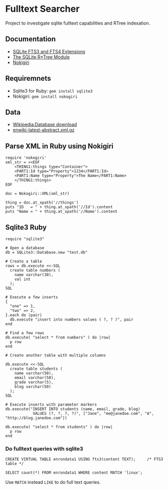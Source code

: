# Fulltext Searcher

Project to investigate sqlite fulltext capabilities and RTree indexation.

## Documentation

- [SQLite FTS3 and FTS4 Extensions](https://www.sqlite.org/fts3.html)
- [The SQLite R*Tree Module](https://sqlite.org/rtree.html)
- [Nokigiri](https://nokogiri.org)

## Requiremnets

- Sqlite3 for Ruby: `gem install sqlite3`
- Nokigiri: `gem install nokogiri`

## Data

- [Wikipedia:Database download](https://en.wikipedia.org/wiki/Wikipedia:Database_download)
- [enwiki-latest-abstract.xml.gz](https://dumps.wikimedia.org/enwiki/latest/enwiki-latest-abstract.xml.gz)

## Parse XML in Ruby using Nokigiri

    require 'nokogiri'
    xml_str = <<EOF
        <THING1:things type="Container">
        <PART1:Id type="Property">1234</PART1:Id>
        <PART1:Name type="Property">The Name</PART1:Name>
        </THING1:things>
    EOF
    
    doc = Nokogiri::XML(xml_str)
    
    thing = doc.at_xpath('//things')
    puts "ID   = " + thing.at_xpath('//Id').content
    puts "Name = " + thing.at_xpath('//Name').content

## Sqlite3 Ruby

    require "sqlite3"
    
    # Open a database
    db = SQLite3::Database.new "test.db"
    
    # Create a table
    rows = db.execute <<-SQL
      create table numbers (
        name varchar(30),
        val int
      );
    SQL
    
    # Execute a few inserts
    {
      "one" => 1,
      "two" => 2,
    }.each do |pair|
      db.execute "insert into numbers values ( ?, ? )", pair
    end
    
    # Find a few rows
    db.execute( "select * from numbers" ) do |row|
      p row
    end
    
    # Create another table with multiple columns
    
    db.execute <<-SQL
      create table students (
        name varchar(50),
        email varchar(50),
        grade varchar(5),
        blog varchar(50)
      );
    SQL
    
    # Execute inserts with parameter markers
    db.execute("INSERT INTO students (name, email, grade, blog) 
                VALUES (?, ?, ?, ?)", ["Jane", "me@janedoe.com", "A", "http://blog.janedoe.com"])
                
    db.execute( "select * from students" ) do |row|
      p row
    end

### Do fulltext queries with sqlite3

    CREATE VIRTUAL TABLE enrondata1 USING fts3(content TEXT);     /* FTS3 table */

    SELECT count(*) FROM enrondata1 WHERE content MATCH 'linux';

Use `MATCH` instead `LIKE` to do full text queries.
